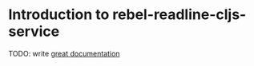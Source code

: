# Introduction to rebel-readline-cljs-service

TODO: write [great documentation](http://jacobian.org/writing/what-to-write/)
